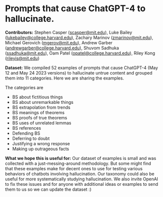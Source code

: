# Prompts that cause ChatGPT-4 to hallucinate.

**Contributors:** Stephen Casper (scasper@mit.edu), Luke Bailey (lukebailey@college.harvard.edu), Zachary Marinov (zmarinov@mit.edu), Michael Gerovich (mgerov@mit.edu), Andrew Garber (andrewgarber@college.harvard.edu), Shuvom Sadhuka (ssadhuka@mit.edu), Oam Patel (opatel@college.harvard.edu), Riley Kong (rileyis@mit.edu)

**Dataset:** We compiled 52 examples of prompts that cause ChatGPT-4 (May 12 and May 24 2023 versions) to hallucinate untrue content and grouped them into 11 categories. Here we are sharing the examples. 

The categories are 
- BS about fictitious things
- BS about unremarkable things
- BS extrapolation from trends
- BS meanings of theorems
- BS proofs of true theorems
- BS uses of unrelated lemmas
- BS references
- Defending BS
- Deferring to doubt
- Justifying a wrong response
- Making up outrageous facts

**What we hope this is useful for:** Our dataset of examples is small and was collected with a just-messing-around methodology. But some might find that these examples make for decent ones to use for testing various behaviors of chatbots involving hallucination. Our taxonomy could also be useful for more systematically studying hallucination. We also invite OpenAI to fix these issues and for anyone with additional ideas or examples to send them to us so we can update the dataset :)

